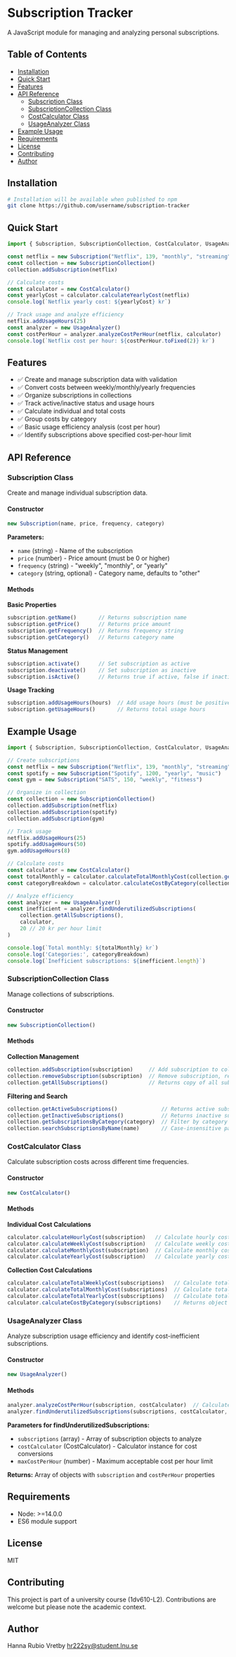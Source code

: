 # Subscription Tracker

A JavaScript module for managing and analyzing personal subscriptions.

## Table of Contents
- [Installation](#installation)
- [Quick Start](#quick-start)
- [Features](#features)
- [API Reference](#api-reference)
  - [Subscription Class](#subscription-class)
  - [SubscriptionCollection Class](#subscriptioncollection-class)
  - [CostCalculator Class](#costcalculator-class)
  - [UsageAnalyzer Class](#usageanalyzer-class)
- [Example Usage](#example-usage)
- [Requirements](#requirements)
- [License](#license)
- [Contributing](#contributing)
- [Author](#author)

## Installation

```bash
# Installation will be available when published to npm
git clone https://github.com/username/subscription-tracker
```

## Quick Start
```javascript
import { Subscription, SubscriptionCollection, CostCalculator, UsageAnalyzer } from 'subscription-tracker'

const netflix = new Subscription("Netflix", 139, "monthly", "streaming")
const collection = new SubscriptionCollection()
collection.addSubscription(netflix)

// Calculate costs
const calculator = new CostCalculator()
const yearlyCost = calculator.calculateYearlyCost(netflix)
console.log(`Netflix yearly cost: ${yearlyCost} kr`)

// Track usage and analyze efficiency
netflix.addUsageHours(25)
const analyzer = new UsageAnalyzer()
const costPerHour = analyzer.analyzeCostPerHour(netflix, calculator)
console.log(`Netflix cost per hour: ${costPerHour.toFixed(2)} kr`)
```

## Features

- ✅ Create and manage subscription data with validation
- ✅ Convert costs between weekly/monthly/yearly frequencies  
- ✅ Organize subscriptions in collections
- ✅ Track active/inactive status and usage hours
- ✅ Calculate individual and total costs
- ✅ Group costs by category
- ✅ Basic usage efficiency analysis (cost per hour)
- ✅ Identify subscriptions above specified cost-per-hour limit

## API Reference

### Subscription Class

Create and manage individual subscription data.

#### Constructor

```javascript
new Subscription(name, price, frequency, category)
```

**Parameters:**
- `name` (string) - Name of the subscription
- `price` (number) - Price amount (must be 0 or higher)
- `frequency` (string) - "weekly", "monthly", or "yearly"
- `category` (string, optional) - Category name, defaults to "other"

#### Methods

**Basic Properties**
```javascript
subscription.getName()       // Returns subscription name
subscription.getPrice()      // Returns price amount
subscription.getFrequency()  // Returns frequency string
subscription.getCategory()   // Returns category name
```

**Status Management**
```javascript
subscription.activate()      // Set subscription as active
subscription.deactivate()    // Set subscription as inactive
subscription.isActive()      // Returns true if active, false if inactive
```

**Usage Tracking**
```javascript
subscription.addUsageHours(hours)  // Add usage hours (must be positive)
subscription.getUsageHours()       // Returns total usage hours
```

## Example Usage
```javascript
import { Subscription, SubscriptionCollection, CostCalculator, UsageAnalyzer } from 'subscription-tracker'

// Create subscriptions
const netflix = new Subscription("Netflix", 139, "monthly", "streaming")
const spotify = new Subscription("Spotify", 1200, "yearly", "music")
const gym = new Subscription("SATS", 150, "weekly", "fitness")

// Organize in collection
const collection = new SubscriptionCollection()
collection.addSubscription(netflix)
collection.addSubscription(spotify)
collection.addSubscription(gym)

// Track usage
netflix.addUsageHours(25)
spotify.addUsageHours(50)
gym.addUsageHours(8)

// Calculate costs
const calculator = new CostCalculator()
const totalMonthly = calculator.calculateTotalMonthlyCost(collection.getAllSubscriptions())
const categoryBreakdown = calculator.calculateCostByCategory(collection.getAllSubscriptions())

// Analyze efficiency  
const analyzer = new UsageAnalyzer()
const inefficient = analyzer.findUnderutilizedSubscriptions(
    collection.getAllSubscriptions(), 
    calculator, 
    20 // 20 kr per hour limit
)

console.log(`Total monthly: ${totalMonthly} kr`)
console.log('Categories:', categoryBreakdown)
console.log(`Inefficient subscriptions: ${inefficient.length}`)
```

### SubscriptionCollection Class

Manage collections of subscriptions.

#### Constructor

```javascript
new SubscriptionCollection()
```

#### Methods

**Collection Management**
```javascript
collection.addSubscription(subscription)     // Add subscription to collection
collection.removeSubscription(subscription)  // Remove subscription, returns true/false, Requires exact object reference
collection.getAllSubscriptions()             // Returns copy of all subscriptions
```

**Filtering and Search**
```javascript
collection.getActiveSubscriptions()              // Returns active subscriptions
collection.getInactiveSubscriptions()            // Returns inactive subscriptions
collection.getSubscriptionsByCategory(category)  // Filter by category
collection.searchSubscriptionsByName(name)       // Case-insensitive partial name search
```

### CostCalculator Class
Calculate subscription costs across different time frequencies.

#### Constructor
```javascript
new CostCalculator()
```

#### Methods

**Individual Cost Calculations**
```javascript
calculator.calculateHourlyCost(subscription)   // Calculate hourly cost from subscription frequency
calculator.calculateWeeklyCost(subscription)   // Calculate weekly cost from subscription frequency
calculator.calculateMonthlyCost(subscription)  // Calculate monthly cost from subscription frequency
calculator.calculateYearlyCost(subscription)   // Calculate yearly cost from subscription frequency
```

**Collection Cost Calculations**
```javascript  
calculator.calculateTotalWeeklyCost(subscriptions)   // Calculate total weekly cost for all active subscriptions
calculator.calculateTotalMonthlyCost(subscriptions)  // Calculate total monthly cost for all active subscriptions
calculator.calculateTotalYearlyCost(subscriptions)   // Calculate total yearly cost for all active subscriptions
calculator.calculateCostByCategory(subscriptions)    // Returns object with monthly costs grouped by category
```

### UsageAnalyzer Class

Analyze subscription usage efficiency and identify cost-inefficient subscriptions.

#### Constructor
```javascript
new UsageAnalyzer()
```

#### Methods
```javascript
analyzer.analyzeCostPerHour(subscription, costCalculator)  // Calculate cost per usage hour
analyzer.findUnderutilizedSubscriptions(subscriptions, costCalculator, maxCostPerHour)  // Find subscriptions exceeding cost limit
```

**Parameters for findUnderutilizedSubscriptions:**
- `subscriptions` (array) - Array of subscription objects to analyze
- `costCalculator` (CostCalculator) - Calculator instance for cost conversions
- `maxCostPerHour` (number) - Maximum acceptable cost per hour limit

**Returns:** Array of objects with `subscription` and `costPerHour` properties


## Requirements

- Node: >=14.0.0
- ES6 module support

## License

MIT

## Contributing

This project is part of a university course (1dv610-L2). Contributions are welcome but please note the academic context.

## Author

Hanna Rubio Vretby <hr222sy@student.lnu.se>